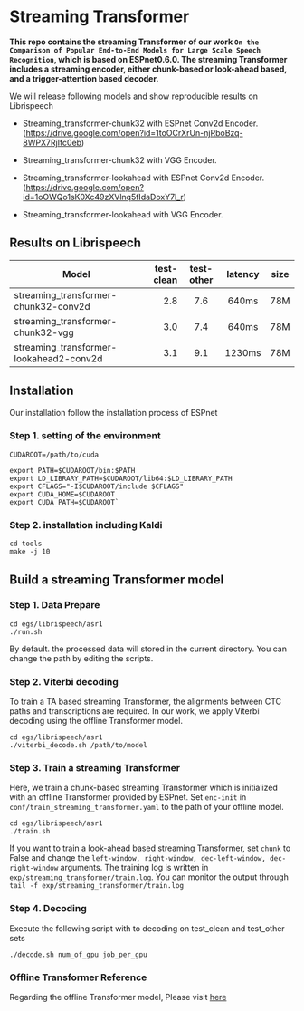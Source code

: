 # Streaming Transformer
**This repo contains the streaming Transformer of our work ``On the Comparison of Popular End-to-End Models for Large Scale Speech Recognition``, which is based on ESPnet0.6.0. The streaming Transformer includes a streaming encoder, either chunk-based or look-ahead based, and a trigger-attention based decoder.**

We will release following models and show reproducible results on Librispeech

*  Streaming_transformer-chunk32 with ESPnet Conv2d Encoder.(https://drive.google.com/open?id=1toOCrXrUn-njRboBzq-8WPX7RjIfc0eb)

*  Streaming_transformer-chunk32 with VGG Encoder.

*  Streaming_transformer-lookahead with ESPnet Conv2d Encoder. (https://drive.google.com/open?id=1oOWQo1sK0Xc49zXVlnq5fIdaDoxY7l_r)

*  Streaming_transformer-lookahead with VGG Encoder.

## Results on Librispeech
| Model        | test-clean   |  test-other  |latency  |size  |
| --------   | -----:  | :----:  |:----:  |:----:  |
| streaming_transformer-chunk32-conv2d     | 2.8   |   7.6    | 640ms  | 78M |
| streaming_transformer-chunk32-vgg	| 3.0 | 7.4| 640ms | 78M |
| streaming_transformer-lookahead2-conv2d | 3.1  | 9.1 | 1230ms | 78M |




## Installation
Our installation follow the installation process of ESPnet
### Step 1. setting of the environment
    CUDAROOT=/path/to/cuda
    
    export PATH=$CUDAROOT/bin:$PATH
    export LD_LIBRARY_PATH=$CUDAROOT/lib64:$LD_LIBRARY_PATH
    export CFLAGS="-I$CUDAROOT/include $CFLAGS"
    export CUDA_HOME=$CUDAROOT
    export CUDA_PATH=$CUDAROOT`
### Step 2. installation including Kaldi
    cd tools
    make -j 10
    
## Build a streaming Transformer model
### Step 1. Data Prepare
    cd egs/librispeech/asr1
    ./run.sh 
By default. the processed data will stored in the current directory. You can change the path by editing the scripts.
### Step 2. Viterbi decoding
To train a TA based streaming Transformer, the alignments between CTC paths and transcriptions are required. In our work, we apply Viterbi decoding using the offline Transformer model.

    cd egs/librispeech/asr1
    ./viterbi_decode.sh /path/to/model


### Step 3. Train a streaming Transformer
Here, we train a chunk-based streaming Transformer which is initialized with an offline Transformer provided by ESPnet. Set `enc-init` in `conf/train_streaming_transformer.yaml` to the path of your offline model.

	cd egs/librispeech/asr1
	./train.sh

If you want to train a look-ahead based streaming Transformer, set `chunk` to False and change the `left-window, right-window, dec-left-window, dec-right-window` arguments. The training log is written in `exp/streaming_transformer/train.log`. You can monitor the output through `tail -f exp/streaming_transformer/train.log`

### Step 4. Decoding
Execute the following script with to decoding on test_clean and test_other sets

	./decode.sh num_of_gpu job_per_gpu

### Offline Transformer Reference
Regarding the offline Transformer model, Please visit [here](https://github.com/MarkWuNLP/SemanticMask)

